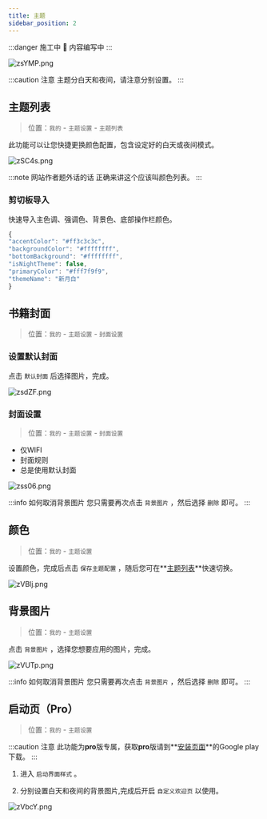 ```yaml
---
title: 主题
sidebar_position: 2
---
```


:::danger 施工中 🚧
内容编写中
:::

![zsYMP.png](https://i.imgtg.com/2022/05/10/zsYMP.png)

:::caution 注意
主题分白天和夜间，请注意分别设置。
:::

## 主题列表

> 位置：`我的` - `主题设置` - `主题列表`

此功能可以让您快捷更换颜色配置，包含设定好的白天或夜间模式。

![zSC4s.png](https://i.imgtg.com/2022/05/10/zSC4s.png)

:::note 网站作者题外话的话
正确来讲这个应该叫颜色列表。
:::

### 剪切板导入

快速导入主色调、强调色、背景色、底部操作栏颜色。

```jsx title="导入代码样例"
{
"accentColor": "#ff3c3c3c",
"backgroundColor": "#ffffffff",
"bottomBackground": "#ffffffff",
"isNightTheme": false,
"primaryColor": "#fff7f9f9",
"themeName": "新月白"
}
```

## 书籍封面

> 位置：`我的` - `主题设置` - `封面设置`

### 设置默认封面

点击 `默认封面` 后选择图片，完成。

![zsdZF.png](https://i.imgtg.com/2022/05/10/zsdZF.png)

### 封面设置

> 位置：`我的` - `主题设置` - `封面设置`

- 仅WIFI
- 封面规则
- 总是使用默认封面

![zss06.png](https://i.imgtg.com/2022/05/10/zss06.png)

:::info 如何取消背景图片
您只需要再次点击 `背景图片` ，然后选择 `删除` 即可。
:::

## 颜色

> 位置：`我的` - `主题设置`

设置颜色，完成后点击 `保存主题配置` ，随后您可在**[主题列表](#主题列表)**快速切换。

![zVBlj.png](https://i.imgtg.com/2022/05/10/zVBlj.png)

## 背景图片

> 位置：`我的` - `主题设置`

点击 `背景图片` ，选择您想要应用的图片，完成。

![zVUTp.png](https://i.imgtg.com/2022/05/10/zVUTp.png)

:::info 如何取消背景图片
您只需要再次点击 `背景图片` ，然后选择 `删除` 即可。
:::

## 启动页（Pro）

> 位置：`我的` - `主题设置`

:::caution 注意
此功能为**pro**版专属，获取**pro**版请到**[安装页面](../download.md)**的Google play下载。
:::

1. 进入 `启动界面样式` 。

2. 分别设置白天和夜间的背景图片,完成后开启 `自定义欢迎页` 以使用。

![zVbcY.png](https://i.imgtg.com/2022/05/10/zVbcY.png)